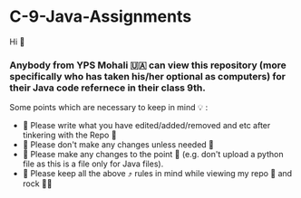 # C-9-Java-Assignments
Hi 👋
### Anybody from YPS Mohali 🇺🇦 can view this repository (more specifically who has taken his/her optional as computers) for their Java code refernece in their class 9th. 
Some points which are necessary to keep in mind 💡 :

- 🙏 Please write what you have edited/added/removed and etc after tinkering with the Repo 📂
- 🙏 Please don't make any changes unless needed 🥺
- 🙏 Please make any changes to the point 🎯 (e.g. don't upload a python file as this is a file only for Java files).
- 🙏 Please keep all the above ⤴️ rules in mind while viewing my repo 📂 and rock 🤘🎸 
